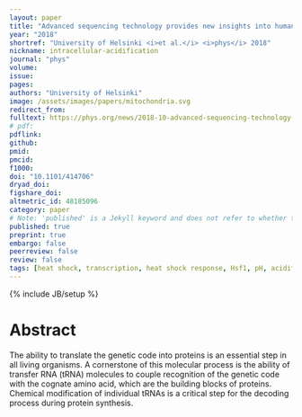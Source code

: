 ```yaml
---
layout: paper
title: "Advanced sequencing technology provides new insights into human mitochondrial diseases"
year: "2018"
shortref: "University of Helsinki <i>et al.</i> <i>phys</i> 2018"
nickname: intracellular-acidification
journal: "phys"
volume: 
issue: 
pages: 
authors: "University of Helsinki"
image: /assets/images/papers/mitochondria.svg
redirect_from: 
fulltext: https://phys.org/news/2018-10-advanced-sequencing-technology-insights-human.html
# pdf: 
pdflink: 
github: 
pmid: 
pmcid: 
f1000: 
doi: "10.1101/414706"
dryad_doi:
figshare_doi: 
altmetric_id: 48185096
category: paper
# Note: 'published' is a Jekyll keyword and does not refer to whether the paper is published, but rather to whether this Markdown should be part of the rendered site.
published: true
preprint: true
embargo: false
peerreview: false
review: false
tags: [heat shock, transcription, heat shock response, Hsf1, pH, acidification]
---
```

{% include JB/setup %}

# Abstract 

The ability to translate the genetic code into proteins is an essential step in all living organisms. A cornerstone of this molecular process is the ability of transfer RNA (tRNA) molecules to couple recognition of the genetic code with the cognate amino acid, which are the building blocks of proteins. Chemical modification of individual tRNAs is a critical step for the decoding process during protein synthesis.
